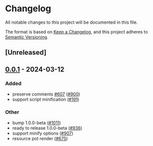 # Changelog
All notable changes to this project will be documented in this file.

The format is based on [Keep a Changelog](https://keepachangelog.com/en/1.0.0/),
and this project adheres to [Semantic Versioning](https://semver.org/spec/v2.0.0.html).

## [Unreleased]

## [0.0.1](https://github.com/callqh/farm/releases/tag/farmfe_plugin_minify-v0.0.1) - 2024-03-12

### Added
- preserve comments [#607](https://github.com/callqh/farm/pull/607) ([#900](https://github.com/callqh/farm/pull/900))
- support script minification ([#191](https://github.com/callqh/farm/pull/191))

### Other
- bump 1.0.0-beta ([#1011](https://github.com/callqh/farm/pull/1011))
- ready to release 1.0.0-beta ([#936](https://github.com/callqh/farm/pull/936))
- support minify options ([#907](https://github.com/callqh/farm/pull/907))
- resource pot render ([#675](https://github.com/callqh/farm/pull/675))
